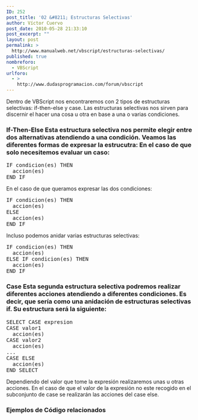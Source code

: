 ```yaml
---
ID: 252
post_title: '02 &#8211; Estructuras Selectivas'
author: Víctor Cuervo
post_date: 2010-05-28 21:33:10
post_excerpt: ""
layout: post
permalink: >
  http://www.manualweb.net/vbscript/estructuras-selectivas/
published: true
nombreforo:
  - VBScript
urlforo:
  - >
    http://www.dudasprogramacion.com/forum/vbscript
---
```

<!--TOC--> Dentro de VBScript nos encontraremos con 2 tipos de estructuras selectivas: if-then-else y case. Las estructuras selectivas nos sirven para discernir el hacer una cosa u otra en base a una o varias condiciones. 

### If-Then-Else Esta estructura selectiva nos permite elegir entre dos alternativas atendiendo a una condición. Veamos las diferentes formas de expresar la estrucutra: En el caso de que solo necesitemos evaluar un caso: 

<pre>IF condicion(es) THEN
  accion(es)
END IF</pre> En el caso de que queramos expresar las dos condiciones: 

<pre>IF condicion(es) THEN
  accion(es)
ELSE
  accion(es)
END IF</pre> Incluso podemos anidar varias estructuras selectivas: 

<pre>IF condicion(es) THEN
  accion(es)
ELSE IF condicion(es) THEN
  accion(es)
END IF</pre>

### Case Esta segunda estructura selectiva podremos realizar diferentes acciones atendiendo a diferentes condiciones. Es decir, que sería como una anidación de estructuras selectivas if. Su estructura será la siguiente: 

<pre>SELECT CASE expresion
CASE valor1
  accion(es)
CASE valor2
  accion(es)
...
CASE ELSE
  accion(es)
END SELECT</pre> Dependiendo del valor que tome la expresión realizaremos unas u otras acciones. En el caso de que el valor de la expresión no este recogido en el subconjunto de case se realizarán las acciones del case else. 

### Ejemplos de Código relacionados